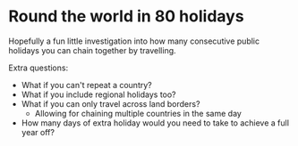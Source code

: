 # Round the world in 80 holidays

Hopefully a fun little investigation into how many consecutive public holidays you can chain together by travelling.

Extra questions:
- What if you can't repeat a country?
- What if you include regional holidays too?
- What if you can only travel across land borders?
    - Allowing for chaining multiple countries in the same day
- How many days of extra holiday would you need to take to achieve a full year off?
